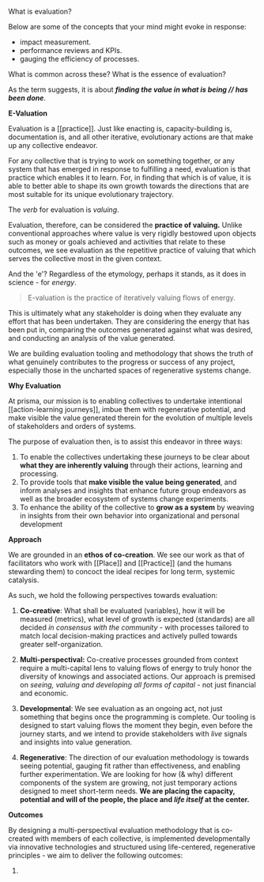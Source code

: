 What is evaluation?

Below are some of the concepts that your mind might evoke in response:

- impact measurement. 
- performance reviews and KPIs.
- gauging the efficiency of processes.

What is common across these? What is the essence of evaluation?

As the term suggests, it is about ***finding the value in what is being // has been done***. 

**E-Valuation**

Evaluation is a [[practice]]. Just like enacting is, capacity-building is, documentation is, and all other iterative, evolutionary actions are that make up any collective endeavor.

For any collective that is trying to work on something together, or any system that has emerged in response to fulfilling a need, evaluation is that practice which enables it to learn. For, in finding that which is of value, it is able to better able to shape its own growth towards the directions that are most suitable for its unique evolutionary trajectory.

The *verb* for evaluation is *valuing*.

Evaluation, therefore, can be considered the **practice of valuing.** Unlike conventional approaches where value is very rigidly bestowed upon objects such as money or goals achieved and activities that relate to these outcomes, we see evaluation as the repetitive practice of valuing that which serves the collective most in the given context.

And the 'e'? Regardless of the etymology, perhaps it stands, as it does in science - for *energy*.

> E-valuation is the practice of iteratively valuing flows of energy. 

This is ultimately what any stakeholder is doing when they evaluate any effort that has been undertaken. They are considering the energy that has been put in, comparing the outcomes generated against what was desired, and conducting an analysis of the value generated.

We are building evaluation tooling and methodology that shows the truth of what genuinely contributes to the progress or success of any project, especially those in the uncharted spaces of regenerative systems change.

**Why Evaluation**

At prisma, our mission is to enabling collectives to undertake intentional [[action-learning journeys]], imbue them with regenerative potential, and make visible the value generated therein for the evolution of multiple levels of stakeholders and orders of systems.

The purpose of evaluation then, is to assist this endeavor in three ways:

1. To enable the collectives undertaking these journeys to be clear about **what they are inherently valuing** through their actions, learning and processing.
2. To provide tools that **make visible the value being generated**, and inform analyses and insights that enhance future group endeavors as well as the broader ecosystem of systems change experiments.
3. To enhance the ability of the collective to **grow as a system** by weaving in insights from their own behavior into organizational and personal development

**Approach**

We are grounded in an **ethos of co-creation**. We see our work as that of facilitators who work with [[Place]] and [[Practice]] (and the humans stewarding them) to concoct the ideal recipes for long term, systemic catalysis. 

As such, we hold the following perspectives towards evaluation:

1. **Co-creative**: What shall be evaluated (variables), how it will be measured (metrics), what level of growth is expected (standards) are all decided *in consensus with the community* - with processes tailored to match local decision-making practices and actively pulled towards greater self-organization.

2. **Multi-perspectival:** Co-creative processes grounded from context require a multi-capital lens to valuing flows of energy to truly honor the diversity of knowings and associated actions. Our approach is premised on *seeing, valuing and developing all forms of capital* - not just financial and economic. 

3. **Developmental**: We see evaluation as an ongoing act, not just something that begins once the programming is complete. Our tooling is designed to start valuing flows the moment they begin, even before the journey starts, and we intend to provide stakeholders with *live* signals and insights into value generation.

4. **Regenerative**: The direction of our evaluation methodology is towards seeing potential, gauging fit rather than effectiveness, and enabling further experimentation. We are looking for how (& why) different components of the system are growing, not just temporary actions designed to meet short-term needs. **We are placing the capacity, potential and will of the people, the place and *life itself* at the center.**

**Outcomes**

By designing a multi-perspectival evaluation methodology that is co-created with members of each collective, is implemented developmentally via innovative technologies and structured using life-centered, regenerative principles - we aim to deliver the following outcomes:

1. 